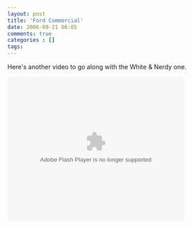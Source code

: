 ```yaml
---
layout: post
title: 'Ford Commercial'
date: 2006-09-21 06:05
comments: true
categories : []
tags:
---
```

Here's another video to go along with the White & Nerdy one.

<embed style="width:400px; height:326px;" id="VideoPlayback" type="application/x-shockwave-flash" src="http://video.google.com/googleplayer.swf?docId=8327674361716681475&hl=en"> </embed>

